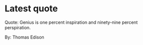 # Latest quote 

Quote: Genius is one percent inspiration and ninety-nine percent perspiration. 

By: Thomas Edison